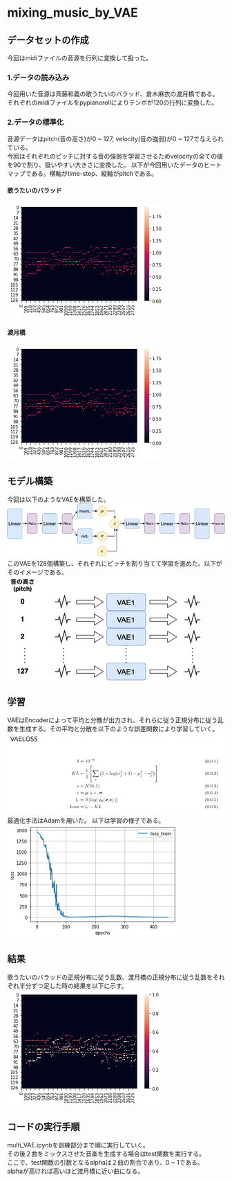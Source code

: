 # mixing_music_by_VAE

## データセットの作成
今回はmidiファイルの音源を行列に変換して扱った。
### 1.データの読み込み
今回用いた音源は斉藤和義の歌うたいのバラッド、倉木麻衣の渡月橋である。<br>
それぞれのmidiファイルをpypianorollによりテンポが120の行列に変換した。
### 2.データの標準化
音源データはpitch(音の高さ)が0 ~ 127, velocity(音の強弱)が0 ~ 127で与えられている。<br>
今回はそれぞれのピッチに対する音の強弱を学習させるためvelocityの全ての値を90で割り、扱いやすい大きさに変換した。
以下が今回用いたデータのヒートマップである。横軸がtime-step、縦軸がpitchである。
#### 歌うたいのバラッド
![togetsukyou](https://github.com/Jumpei-Fujita/mixing_music_by_VAE/blob/master/utautai.png)
#### 渡月橋
![togetsukyou](https://github.com/Jumpei-Fujita/mixing_music_by_VAE/blob/master/togetsukyou.png)

## モデル構築
今回は以下のようなVAEを構築した。
![model](https://github.com/Jumpei-Fujita/mixing_music_by_VAE/blob/master/VAE.png)<br>
このVAEを128個構築し、それぞれにピッチを割り当てて学習を進めた。以下がそのイメージである。<br>
![model](https://github.com/Jumpei-Fujita/mixing_music_by_VAE/blob/master/multi-VAE.png)<br>

## 学習
VAEはEncoderによって平均と分散が出力され、それらに従う正規分布に従う乱数を生成する。その平均と分散を以下のような誤差関数により学習していく。
![loss](https://github.com/Jumpei-Fujita/mixing_music_by_VAE/blob/master/vaeloss.png)<br>
最適化手法はAdamを用いた。
以下は学習の様子である。<br>
![model](https://github.com/Jumpei-Fujita/mixing_music_by_VAE/blob/master/graph.png)

## 結果
歌うたいのバラッドの正規分布に従う乱数、渡月橋の正規分布に従う乱数をそれぞれ半分ずつ足した時の結果を以下に示す。<br>
![model](https://github.com/Jumpei-Fujita/mixing_music_by_VAE/blob/master/heat50.png)<br>


## コードの実行手順
multi_VAE.ipynbを訓練部分まで順に実行していく。<br>
その後２曲をミックスさせた音楽を生成する場合はtest関数を実行する。<br>
ここで、test関数の引数となるalphaは２曲の割合であり、0 ~ 1である。<br>
alphaが高ければ高いほど渡月橋に近い曲になる。


